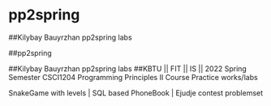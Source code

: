 # pp2spring
##Kilybay Bauyrzhan pp2spring labs

##pp2spring


##Kilybay Bauyrzhan pp2spring labs
##KBTU || FIT || IS || 2022 Spring Semester CSCI1204 Programming Principles II Course Practice works/labs
 
SnakeGame with levels | SQL based PhoneBook | Ejudje contest problemset
